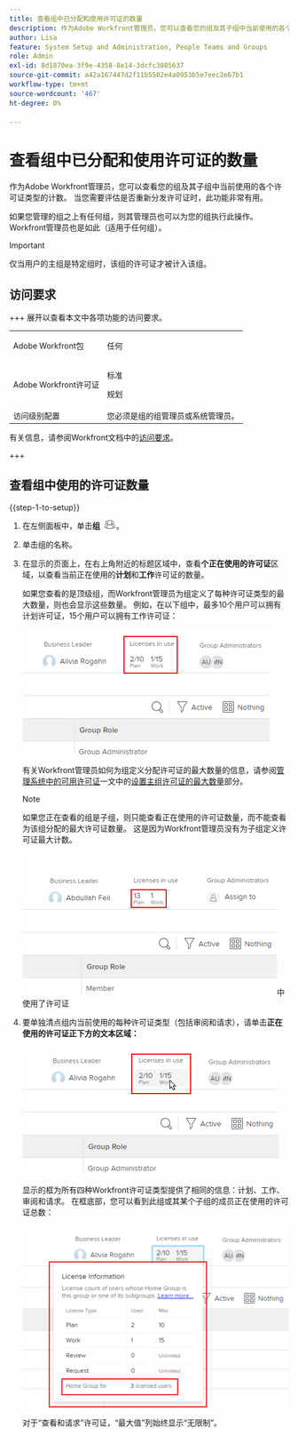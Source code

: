 ```yaml
---
title: 查看组中已分配和使用许可证的数量
description: 作为Adobe Workfront管理员，您可以查看您的组及其子组中当前使用的各个许可证类型的计数。 当您需要评估是否重新分发许可证时，此功能非常有用。
author: Lisa
feature: System Setup and Administration, People Teams and Groups
role: Admin
exl-id: 8d1870ea-3f9e-4358-8e14-3dcfc3805637
source-git-commit: a42a167447d2f11b5502e4a0953b5e7eec2e67b1
workflow-type: tm+mt
source-wordcount: '467'
ht-degree: 0%

---
```


# 查看组中已分配和使用许可证的数量

作为Adobe Workfront管理员，您可以查看您的组及其子组中当前使用的各个许可证类型的计数。 当您需要评估是否重新分发许可证时，此功能非常有用。

如果您管理的组之上有任何组，则其管理员也可以为您的组执行此操作。 Workfront管理员也是如此（适用于任何组）。

>[!IMPORTANT]
>
>仅当用户的主组是特定组时，该组的许可证才被计入该组。

## 访问要求

+++ 展开以查看本文中各项功能的访问要求。

<table style="table-layout:auto"> 
 <col> 
 <col> 
 <tbody> 
  <tr> 
   <td>Adobe Workfront包</td> 
   <td><p>任何</p></td> 
  </tr> 
  <tr> 
   <td>Adobe Workfront许可证</td> 
   <td><p>标准</p>
       <p>规划</p></td>
  </tr>
  <tr> 
   <td>访问级别配置</td> 
   <td>您必须是组的组管理员或系统管理员。</td>
  </tr>
 </tbody> 
</table>

有关信息，请参阅Workfront文档中的[访问要求](/help/quicksilver/administration-and-setup/add-users/access-levels-and-object-permissions/access-level-requirements-in-documentation.md)。

+++

## 查看组中使用的许可证数量

{{step-1-to-setup}}

1. 在左侧面板中，单击&#x200B;**组** ![组](assets/groups-icon.png)。

1. 单击组的名称。
1. 在显示的页面上，在右上角附近的标题区域中，查看&#x200B;**个正在使用的许可证**&#x200B;区域，以查看当前正在使用的&#x200B;**计划**&#x200B;和&#x200B;**工作**&#x200B;许可证的数量。

   如果您查看的是顶级组，而Workfront管理员为组定义了每种许可证类型的最大数量，则也会显示这些数量。 例如，在以下组中，最多10个用户可以拥有计划许可证，15个用户可以拥有工作许可证：

   ![已分配的许可证](assets/licenses-used-allocated.png)

   有关Workfront管理员如何为组定义分配许可证的最大数量的信息，请参阅[管理系统中的可用许可证](../../../administration-and-setup/get-started-wf-administration/manage-available-licenses-in-your-system.md#set)一文中的[设置主组许可证的最大数量](../../../administration-and-setup/get-started-wf-administration/manage-available-licenses-in-your-system.md)部分。

   >[!NOTE]
   >
   >如果您正在查看的组是子组，则只能查看正在使用的许可证数量，而不能查看为该组分配的最大许可证数量。 这是因为Workfront管理员没有为子组定义许可证最大计数。
   >
   >![在子组](assets/subgroup-used-licenses-only.png)中使用了许可证
   >

1. 要单独清点组内当前使用的每种许可证类型（包括审阅和请求），请单击&#x200B;**正在使用的许可证正下方的文本区域：**

   ![单击以查看更多](assets/click-text-to-see-more.png)

   显示的框为所有四种Workfront许可证类型提供了相同的信息：计划、工作、审阅和请求。 在框底部，您可以看到此组或其某个子组的成员正在使用的许可证总数：

   ![更多许可证信息](assets/more-license-info.png)

   对于“查看和请求”许可证，“最大值”列始终显示“无限制”。
